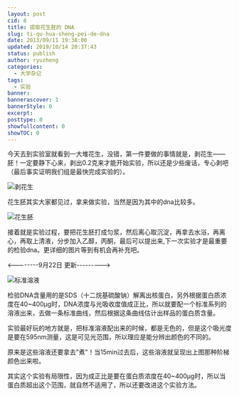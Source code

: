 ```yaml
---
layout: post
cid: 8
title: 提取花生胚的 DNA
slug: ti-qu-hua-sheng-pei-de-dna
date: 2013/09/11 19:38:00
updated: 2019/10/14 20:37:43
status: publish
author: ryuzheng
categories: 
  - 大学杂记
tags: 
  - 实验
banner: 
bannerascover: 1
bannerStyle: 0
excerpt: 
posttype: 0
showfullcontent: 0
showTOC: 0
---
```



今天去到实验室就看到一大堆花生，没错，第一件要做的事情就是，剥花生——胚！一定要静下心来，剥出0.2克来才能开始实验，所以还是少些废话，专心剥吧（最后事实证明我们组是最快完成实验的）。

![剥花生](http://image15.poco.cn/mypoco/myphoto/20130911/23/17403536120130911233338096.jpg)

花生胚其实大家都见过，拿来做实验，当然是因为其中的dna比较多。<!--more-->

![花生胚](http://image15.poco.cn/mypoco/myphoto/20130911/23/17403536120130911233424057.jpg)

接着就是实验过程，要把花生胚打成匀浆，然后离心取沉淀，再拿去水浴，再离心，再取上清液，分步加入乙醇，丙酮，最后可以提出来,下一次实验才是最重要的检验dna。更详细的图片等到有机会再补充吧。

&lt;--------9月22日 更新---------&gt;

![标准溶液](http://image15.poco.cn/mypoco/myphoto/20130922/17/17403536120130922174654033.jpg)

检验DNA含量用的是SDS（十二烷基硫酸钠）解离出核蛋白，另外根据蛋白质浓度在40~400μg时，DNA浓度与光吸收度值成正比，所以就要配一个标准系列的溶液出来，去做一条标准曲线，然后根据这条曲线估计出样品的蛋白质含量。

实验最好玩的地方就是，把标准溶液配出来的时候，都是无色的，但是这个吸光度是要在595nm测量，这是可见光范围，所以理应是能分辨出颜色的不同的。

原来是这些溶液还要拿去"煮"！当15min过去后，这些溶液就呈现出上图那种阶梯颜色出来啦。

其实这个实验有局限性，因为成正比是要在蛋白质浓度在40~400μg时，所以当蛋白质超出这个范围，就自然不适用了，所以还要改进这个实验方法。